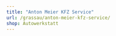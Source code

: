```yaml
---
title: "Anton Meier KFZ Service"
url: /grassau/anton-meier-kfz-service/
shop: Autowerkstatt
---
```

